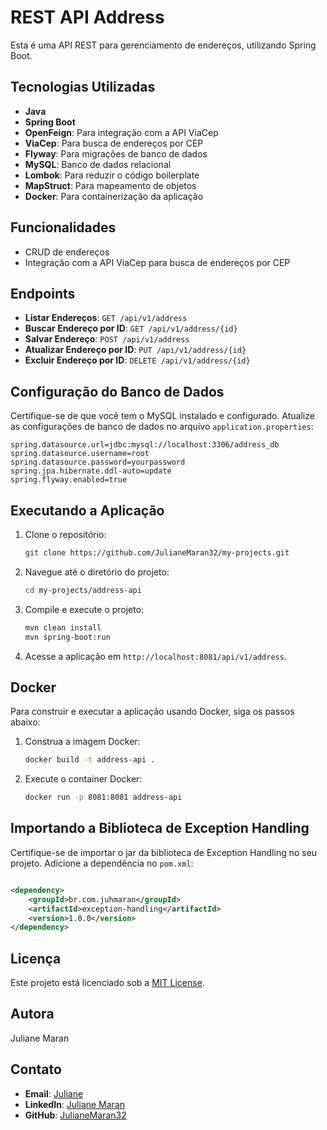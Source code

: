# REST API Address

Esta é uma API REST para gerenciamento de endereços, utilizando Spring Boot.

## Tecnologias Utilizadas

- **Java**
- **Spring Boot**
- **OpenFeign**: Para integração com a API ViaCep
- **ViaCep**: Para busca de endereços por CEP
- **Flyway**: Para migrações de banco de dados
- **MySQL**: Banco de dados relacional
- **Lombok**: Para reduzir o código boilerplate
- **MapStruct**: Para mapeamento de objetos
- **Docker**: Para containerização da aplicação

## Funcionalidades

- CRUD de endereços
- Integração com a API ViaCep para busca de endereços por CEP

## Endpoints

- **Listar Endereços**: `GET /api/v1/address`
- **Buscar Endereço por ID**: `GET /api/v1/address/{id}`
- **Salvar Endereço**: `POST /api/v1/address`
- **Atualizar Endereço por ID**: `PUT /api/v1/address/{id}`
- **Excluir Endereço por ID**: `DELETE /api/v1/address/{id}`

## Configuração do Banco de Dados

Certifique-se de que você tem o MySQL instalado e configurado. Atualize as configurações de banco de dados no arquivo
`application.properties`:

```properties
spring.datasource.url=jdbc:mysql://localhost:3306/address_db
spring.datasource.username=root
spring.datasource.password=yourpassword
spring.jpa.hibernate.ddl-auto=update
spring.flyway.enabled=true
```

## Executando a Aplicação

1. Clone o repositório:
   ```bash
   git clone https://github.com/JulianeMaran32/my-projects.git
   ```

2. Navegue até o diretório do projeto:
   ```bash
   cd my-projects/address-api
   ```

3. Compile e execute o projeto:
   ```bash
   mvn clean install
   mvn spring-boot:run
   ```

4. Acesse a aplicação em `http://localhost:8081/api/v1/address`.

## Docker

Para construir e executar a aplicação usando Docker, siga os passos abaixo:

1. Construa a imagem Docker:
   ```bash
   docker build -t address-api .
   ```

2. Execute o container Docker:
   ```bash
   docker run -p 8081:8081 address-api
   ```

## Importando a Biblioteca de Exception Handling

Certifique-se de importar o jar da biblioteca de Exception Handling no seu projeto. Adicione a dependência no `pom.xml`:

```xml

<dependency>
    <groupId>br.com.juhmaran</groupId>
    <artifactId>exception-handling</artifactId>
    <version>1.0.0</version>
</dependency>
```

## Licença

Este projeto está licenciado sob a [MIT License](LICENSE).

## Autora

Juliane Maran

## Contato

- **Email**: [Juliane](mailto:julianemaran@gmail.com)
- **LinkedIn**: [Juliane Maran](https://www.linkedin.com/in/juliane-maran-168b73133)
- **GitHub**: [JulianeMaran32](https://github.com/JulianeMaran32)
